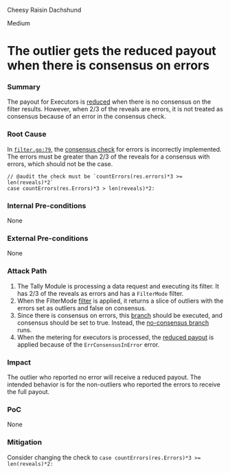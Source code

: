 Cheesy Raisin Dachshund

Medium

# The outlier gets the reduced payout when there is consensus on errors

### Summary

The payout for Executors is [reduced](https://github.com/sherlock-audit/2024-12-seda-protocol/blob/main/seda-chain/x/tally/keeper/endblock.go#L239-L240) when there is no consensus on the filter results. However, when 2/3 of the reveals are errors, it is not treated as consensus because of an error in the consensus check. 

### Root Cause

In [`filter.go:79`](https://github.com/sherlock-audit/2024-12-seda-protocol/blob/main/seda-chain/x/tally/keeper/filter.go#L79), the [consensus check](https://github.com/sherlock-audit/2024-12-seda-protocol/blob/main/seda-chain/x/tally/keeper/filter.go#L79) for errors is incorrectly implemented. The errors must be greater than 2/3 of the reveals for a consensus with errors, which should not be the case.

```golang
// @audit the check must be `countErrors(res.errors)*3 >= len(reveals)*2`
case countErrors(res.Errors)*3 > len(reveals)*2:
```

### Internal Pre-conditions

None

### External Pre-conditions

None

### Attack Path

1. The Tally Module is processing a data request and executing its filter. It has 2/3 of the reveals as errors and has a `FilterMode` filter.
2. When the FilterMode [filter](https://github.com/sherlock-audit/2024-12-seda-protocol/blob/main/seda-chain/x/tally/keeper/filter.go#L77) is applied, it returns a slice of outliers with the errors set as outliers and false on consensus.
3. Since there is consensus on errors, this [branch](https://github.com/sherlock-audit/2024-12-seda-protocol/blob/main/seda-chain/x/tally/keeper/filter.go#L79-L81) should be executed, and consensus should be set to true. Instead, the [no-consensus branch](https://github.com/sherlock-audit/2024-12-seda-protocol/blob/main/seda-chain/x/tally/keeper/filter.go#L82-L84) runs.
4. When the metering for executors is processed, the [reduced payout](https://github.com/sherlock-audit/2024-12-seda-protocol/blob/main/seda-chain/x/tally/keeper/endblock.go#L239-L241) is applied because of the `ErrConsensusInError` error.

### Impact

The outlier who reported no error will receive a reduced payout. The intended behavior is for the non-outliers who reported the errors to receive the full payout.

### PoC

None

### Mitigation

Consider changing the check to `case countErrors(res.Errors)*3 >= len(reveals)*2:`